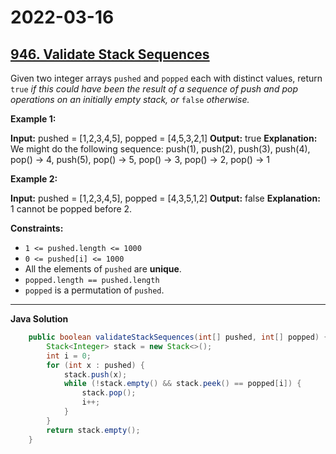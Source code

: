 # 2022-03-16

## [946. Validate Stack Sequences](https://leetcode.com/problems/validate-stack-sequences/)

Given two integer arrays `pushed` and `popped` each with distinct values, return `true` _if this could have been the result of a sequence of push and pop operations on an initially empty stack, or_ `false` _otherwise._

**Example 1:**

**Input:** pushed = \[1,2,3,4,5\], popped = \[4,5,3,2,1\]
**Output:** true
**Explanation:** We might do the following sequence:
push(1), push(2), push(3), push(4),
pop() -> 4,
push(5),
pop() -> 5, pop() -> 3, pop() -> 2, pop() -> 1

**Example 2:**

**Input:** pushed = \[1,2,3,4,5\], popped = \[4,3,5,1,2\]
**Output:** false
**Explanation:** 1 cannot be popped before 2.

**Constraints:**

- `1 <= pushed.length <= 1000`
- `0 <= pushed[i] <= 1000`
- All the elements of `pushed` are **unique**.
- `popped.length == pushed.length`
- `popped` is a permutation of `pushed`.

---

**Java Solution**

```java
    public boolean validateStackSequences(int[] pushed, int[] popped) {
        Stack<Integer> stack = new Stack<>();
        int i = 0;
        for (int x : pushed) {
            stack.push(x);
            while (!stack.empty() && stack.peek() == popped[i]) {
                stack.pop();
                i++;
            }
        }
        return stack.empty();
    }
```
